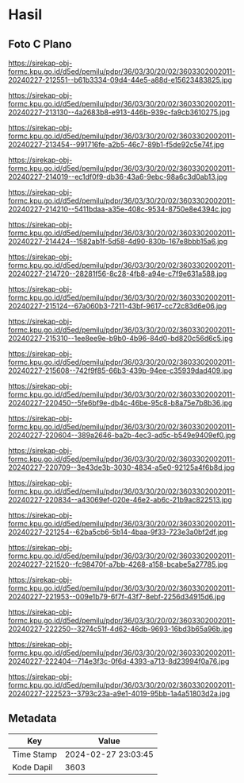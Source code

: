 # Hasil

## Foto C Plano

https://sirekap-obj-formc.kpu.go.id/d5ed/pemilu/pdpr/36/03/30/20/02/3603302002011-20240227-212551--b61b3334-09d4-44e5-a88d-e15623483825.jpg

https://sirekap-obj-formc.kpu.go.id/d5ed/pemilu/pdpr/36/03/30/20/02/3603302002011-20240227-213130--4a2683b8-e913-446b-939c-fa9cb3610275.jpg

https://sirekap-obj-formc.kpu.go.id/d5ed/pemilu/pdpr/36/03/30/20/02/3603302002011-20240227-213454--991716fe-a2b5-46c7-89b1-f5de92c5e74f.jpg

https://sirekap-obj-formc.kpu.go.id/d5ed/pemilu/pdpr/36/03/30/20/02/3603302002011-20240227-214019--ec1df0f9-db36-43a6-9ebc-98a6c3d0ab13.jpg

https://sirekap-obj-formc.kpu.go.id/d5ed/pemilu/pdpr/36/03/30/20/02/3603302002011-20240227-214210--5411bdaa-a35e-408c-9534-8750e8e4394c.jpg

https://sirekap-obj-formc.kpu.go.id/d5ed/pemilu/pdpr/36/03/30/20/02/3603302002011-20240227-214424--1582ab1f-5d58-4d90-830b-167e8bbb15a6.jpg

https://sirekap-obj-formc.kpu.go.id/d5ed/pemilu/pdpr/36/03/30/20/02/3603302002011-20240227-214720--28281f56-8c28-4fb8-a94e-c7f9e631a588.jpg

https://sirekap-obj-formc.kpu.go.id/d5ed/pemilu/pdpr/36/03/30/20/02/3603302002011-20240227-215124--67a060b3-7211-43bf-9617-cc72c83d6e06.jpg

https://sirekap-obj-formc.kpu.go.id/d5ed/pemilu/pdpr/36/03/30/20/02/3603302002011-20240227-215310--1ee8ee9e-b9b0-4b96-84d0-bd820c56d6c5.jpg

https://sirekap-obj-formc.kpu.go.id/d5ed/pemilu/pdpr/36/03/30/20/02/3603302002011-20240227-215608--742f9f85-66b3-439b-94ee-c35939dad409.jpg

https://sirekap-obj-formc.kpu.go.id/d5ed/pemilu/pdpr/36/03/30/20/02/3603302002011-20240227-220450--5fe6bf9e-db4c-46be-95c8-b8a75e7b8b36.jpg

https://sirekap-obj-formc.kpu.go.id/d5ed/pemilu/pdpr/36/03/30/20/02/3603302002011-20240227-220604--389a2646-ba2b-4ec3-ad5c-b549e9409ef0.jpg

https://sirekap-obj-formc.kpu.go.id/d5ed/pemilu/pdpr/36/03/30/20/02/3603302002011-20240227-220709--3e43de3b-3030-4834-a5e0-92125a4f6b8d.jpg

https://sirekap-obj-formc.kpu.go.id/d5ed/pemilu/pdpr/36/03/30/20/02/3603302002011-20240227-220834--a43069ef-020e-46e2-ab6c-21b9ac822513.jpg

https://sirekap-obj-formc.kpu.go.id/d5ed/pemilu/pdpr/36/03/30/20/02/3603302002011-20240227-221254--62ba5cb6-5b14-4baa-9f33-723e3a0bf2df.jpg

https://sirekap-obj-formc.kpu.go.id/d5ed/pemilu/pdpr/36/03/30/20/02/3603302002011-20240227-221520--fc98470f-a7bb-4268-a158-bcabe5a27785.jpg

https://sirekap-obj-formc.kpu.go.id/d5ed/pemilu/pdpr/36/03/30/20/02/3603302002011-20240227-221953--009e1b79-6f7f-43f7-8ebf-2256d34915d6.jpg

https://sirekap-obj-formc.kpu.go.id/d5ed/pemilu/pdpr/36/03/30/20/02/3603302002011-20240227-222250--3274c51f-4d62-46db-9693-16bd3b65a96b.jpg

https://sirekap-obj-formc.kpu.go.id/d5ed/pemilu/pdpr/36/03/30/20/02/3603302002011-20240227-222404--714e3f3c-0f6d-4393-a713-8d23994f0a76.jpg

https://sirekap-obj-formc.kpu.go.id/d5ed/pemilu/pdpr/36/03/30/20/02/3603302002011-20240227-222523--3793c23a-a9e1-4019-95bb-1a4a51803d2a.jpg


## Metadata

| Key        | Value               |
| ---------- | ------------------- |
| Time Stamp | 2024-02-27 23:03:45 |
| Kode Dapil | 3603                |



